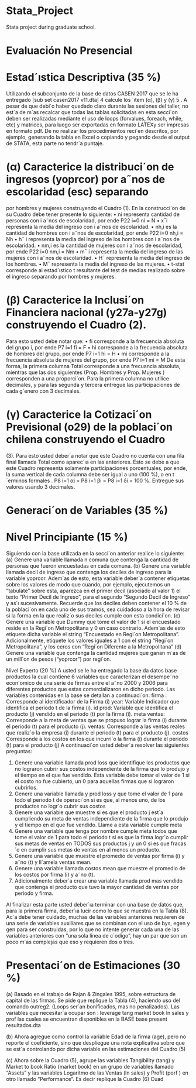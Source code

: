 # Stata_Project
Stata project during graduate school.

# Evaluación No Presencial
# Estad´ıstica Descriptiva (35 %)

Utilizando el subconjunto de la base de datos CASEN 2017 que se le ha entregado [sub set casen2017 v11.dta]
4
calcule los ´ıtem (α), (β) y (γ)
5
. A pesar de que debi´o haber quedado claro durante las sesiones del
taller, no est´a de m´as recalcar que todas las tablas solicitadas en esta secci´on deben ser realizadas
mediante el uso de loops (forvalues, foreach, while, etc) y matrices, para luego ser exportadas en
formato LATEXy ser impresas en formato pdf. De no realizar los procedimientos reci´en descritos, por
ejemplo, generando la tabla en Excel o copiando y pegando desde el output de STATA, esta parte
no tendr´a puntaje.

# (α) Caracterice la distribuci´on de ingresos (yoprcor) por a˜nos de escolaridad (esc) separando
por hombres y mujeres construyendo el Cuadro (1). En la construcci´on de su Cuadro debe
tener presente lo siguiente:
• ni representa cantidad de personas con i a˜nos de escolaridad, por ende P22
i=0 ni = N
• x¯i representa la media del ingreso con i a˜nos de escolaridad.
• nh,i es la cantidad de hombres con i a˜nos de escolaridad, por ende P22
i=0 nh,i = Nh
• h¯
i representa la media del ingreso de los hombres con i a˜nos de escolaridad.
• nm,i es la cantidad de mujeres con i a˜nos de escolaridad, por ende P22
i=0 nm,i = Nm
• m¯ i representa la media del ingreso de las mujeres con i a˜nos de escolaridad.
• H¯ representa la media del ingreso de los hombres.
• M¯ representa la media del ingreso de las mujeres.
• t-stat corresponde al estad´ıstico t resultante del test de medias realizado sobre el ingreso
separando por hombres y mujeres.

# (β) Caracterice la Inclusi´on Financiera nacional (y27a-y27g) construyendo el Cuadro (2).
Para esto usted debe notar que:
• fi corresponde a la frecuencia absoluta del grupo i, por ende P7
i=1 fi = F
• hi corresponde a la frecuencia absoluta de hombres del grupo, por ende P7
i=1 hi = H
• mi corresponde a la frecuencia absoluta de mujeres del grupo, por ende P7
i=1 mi = M
De esta forma, la primera columna Total corresponde a una frecuancia absoluta, mientras
que las dos siguientes (Prop. Hombres y Prop. Mujeres ) corresponden a una proporci´on.
Para la primera columna no utilice decimales, y para las segunda y tercera entregue las
participaciones de cada g´enero con 3 decimales.

# (γ) Caracterice la Cotizaci´on Previsional (o29) de la poblaci´on chilena construyendo el Cuadro
(3). Para esto usted deber´a notar que este Cuadro no cuenta con una fila final llamada
Total como aparec´ıa en las anteriores. Esto se debe a que este Cuadro representa solamente
participaciones porcentuales, por ende, la suma vertical de cada columna debe ser igual a uno
(100 %), o en t´erminos formales . P8
i=1 αi =
P8
i=1 βi =
P8
i=1 δi = 100 %. Entregue sus
valores usando 3 decimales.

# Generaci´on de Variables (35 %)

# Nivel Principiante (15 %)
Siguiendo con la base utilizada en la secci´on anterior realice lo siguiente:
(a) Genere una variable llamada n comuna que contenga la cantidad de personas que fueron
encuestadas en cada comuna.
(b) Genere una variable llamada decil de ingreso que contenga los deciles de ingreso para la
variable yoprcor. Adem´as de esto, esta variable deber´a contener etiquetas sobre los valores
de modo que cuando, por ejemplo, ejecutemos un “tabulate” sobre esta, aparezca en el primer
decil (asociado al valor 1) el texto “Primer Decil de Ingreso”, para el segundo “Segundo
Decil de Ingreso” y as´ı sucesivamente. Recuerde que los deciles deben contener el 10 % de la
poblaci´on en cada uno de sus tramos, sea cuidadoso a la hora de revisar si la forma en la que
realiz´o sus deciles cumple con esta condici´on.
(c) Genere una variable que Dummy que tome el valor de 1 si el encuestado reside en la Regi´on
Metropolitana y 0 en caso contrario. Adem´as de esto etiquete dicha variable el string “Encuestado en Regi´on Metropolitana”. Adicionalmente, etiquete los valores iguales a 1 con
el string “Regi´on Metropolitana”, y los ceros con “Regi´on Diferente a la Metropolitana”
(d) Genere una variable que contenga la cantidad mujeres que ganan m´as de un mill´on de pesos
(“yoprcor”) por regi´on.

Nivel Experto (20 %)
A usted se le ha entregado la base da datos base productos la cual contiene 6 variables que
caracterizan el desempe˜no econ´omico de una serie de firmas entre el a˜no 2000 y 2006 para diferentes
productos que estas comercializaron en dicho periodo. Las variables contenidas en la base se detallan
a continuaci´on:
firma : Corresponde al identificador de la Firma (i)
year: Variable Indicador que identifica el periodo t de la firma (i).
id prod: Variable que identifica el producto (j) vendido en el periodo (t) por la firma (i).
meta ventas: Corresponde a la meta de ventas que se propuso lograr la firma (i) durante el
periodo (t) para el producto (j).
ventas: Corresponde a las ventas reales que realiz´o la empresa (i) durante el periodo (t) para
el producto (j).
costos Corresponde a los costos en los que incurri´o la firma (i) durante el periodo (t) para
el producto (j)
A continuaci´on usted deber´a resolver las siguientes preguntas:
1. Genere una variable llamada prod loss que identifique los productos que no lograron cubrir
sus costos independiente de la firma que lo produjo y el tiempo en el que fue vendido. Esta
variable debe tomar el valor de 1 si el costo no fue cubierto, un 0 para aquellas firmas que si
lograron cubrirlos.
2. Genere una variable llamada y prod loss y que tome el valor de 1 para todo el periodo t
de operaci´on si es que, al menos uno, de los productos no logr´o cubrir sus costos
3. Genere una variable que muestre si es que el producto j est´a cumpliendo su meta de ventas
independiente de la firma que lo produjo y el tiempo en el que fue vendido. Llame a esta
variable cumple meta
4. Genere una variable que tenga por nombre cumple meta todos que tome el valor de 1
para todo el periodo t si es que la firma logr´o cumplir sus metas de ventas en TODOS
sus productos j y un 0 si es que fracas´o en cumplir sus metas de ventas en al menos un
producto.
5. Genere una variable que muestre el promedio de ventas por firma (i) y a˜no (t) y ll´amela
ventas mean.
6. Genere una variable llamada costos mean que muestre el promedio de los costos por firma
(i) y a˜no (t).
7. Adicionalmente deber´a crear una variable llamada prod mas vendido que contenga el producto que tuvo la mayor cantidad de ventas por periodo y firma.

Al finalizar esta parte usted deber´ıa terminar con una base de datos que, para la primera
firma, deber´ıa lucir como lo que se muestra en la Tabla (8). Ac´a debe tener cuidado, muchas
de las variables anteriores requieren de una serie de variables auxiliares que se combinan con
el uso de bys, egen y gen para ser construidas, por lo que no intente generar cada una
de las variables anteriores con “una sola linea de c´odigo”, hay un par que son un poco m´as
complejas que eso y requieren dos o tres.


# Presentaci´on de Estimaciones (30 %)
(a) Basado en el trabajo de Rajan & Zingales 1995, sobre estructura de capital de las firmas. Se
pide que replique la Tabla (4), haciendo uso del comando outreg2. (Loops ser´an bonificados, mas
no penalizados). Las variables que necesitar´a ocupar son : leverage tang market book ln sales y
prof las cuales se encuentran disponibles en la BASE base present resultados.dta

(b) Ahora agregue como control la variable Edad de la firma (age), pero no reporte el coeficiente,
sino que despliegue una nota explicativa sobre que se est´a controlando por dicha variable en las
estimaciones del Cuadro (5)

(c) Ahora sobre la Cuadro (5), agrupe las variables Tangibility (tang) y Market to book Ratio
(market book) en un grupo de variables llamado “Assets” y las variables Logaritmo de las
Ventas (ln sales) y Profit (porf ) en otro llamado “Performance”. Es decir replique la Cuadro
(6)
Cuad






